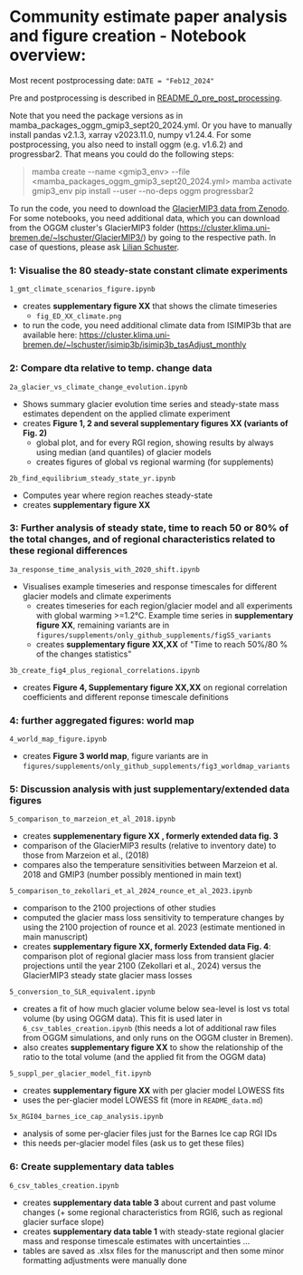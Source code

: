 # Community estimate paper analysis and figure creation - Notebook overview:
Most recent postprocessing date: `DATE = "Feb12_2024"`

Pre and postprocessing is described in [README_0_pre_post_processing](README_0_pre_post_processing).

Note that you need the package versions as in mamba_packages_oggm_gmip3_sept20_2024.yml. Or you have to manually install pandas v2.1.3, xarray v2023.11.0, numpy v1.24.4. For some postprocessing, you also need to install oggm (e.g. v1.6.2) and progressbar2. That means you could do the following steps:
> mamba create --name <gmip3_env> --file <mamba_packages_oggm_gmip3_sept20_2024.yml> 
> mamba activate gmip3_env
> pip install --user --no-deps oggm progressbar2
  
To run the code, you need to download the [GlacierMIP3 data from Zenodo](https://doi.org/10.5281/zenodo.14045269). For some notebooks, you need additional data, which you can download from the OGGM cluster's GlacierMIP3 folder (https://cluster.klima.uni-bremen.de/~lschuster/GlacierMIP3/) by going to the respective path. In case of questions, please ask [Lilian Schuster](mailto:lilian.schuster@uibk.ac.at).

### 1: Visualise the 80 steady-state constant climate experiments
`1_gmt_climate_scenarios_figure.ipynb`
- creates **supplementary figure XX** that shows the climate timeseries
  - `fig_ED_XX_climate.png`
- to run the code, you need additional climate data from ISIMIP3b that are available here: https://cluster.klima.uni-bremen.de/~lschuster/isimip3b/isimip3b_tasAdjust_monthly 


### 2: Compare dta relative to temp. change data 

`2a_glacier_vs_climate_change_evolution.ipynb` 
- Shows summary glacier evolution time series and steady-state mass estimates dependent on the applied climate experiment
- creates **Figure 1, 2 and several supplementary figures XX (variants of Fig. 2)**
    - global plot, and for every RGI region, showing results by always using median (and quantiles) of glacier models 
    - creates figures of global vs regional warming (for supplements)

`2b_find_equilibrium_steady_state_yr.ipynb`
- Computes year where region reaches steady-state
- creates **supplementary figure XX**

    
### 3: Further analysis of steady state, time to reach 50 or 80% of the total changes, and of regional characteristics related to these regional differences

`3a_response_time_analysis_with_2020_shift.ipynb`
- Visualises example timeseries and response timescales for different glacier models and climate experiments 
    - creates timeseries for each region/glacier model and all experiments with global warming >=1.2°C. Example time series in **supplementary figure XX**, remaining variants are in `figures/supplements/only_github_supplements/figS5_variants`
    - creates **supplementary figure XX,XX** of "Time to reach 50%/80 % of the changes statistics" 

`3b_create_fig4_plus_regional_correlations.ipynb`
- creates **Figure 4, Supplementary figure XX,XX** on regional correlation coefficients and different reponse timescale definitions

### 4: further aggregated figures: world map
`4_world_map_figure.ipynb`
- creates **Figure 3 world map**, figure variants are in `figures/supplements/only_github_supplements/fig3_worldmap_variants`

### 5: Discussion analysis with just supplementary/extended data figures
`5_comparison_to_marzeion_et_al_2018.ipynb`
- creates **supplemenentary figure XX , formerly extended data fig. 3**
- comparison of the GlacierMIP3 results (relative to inventory date) to those from Marzeion et al., (2018)
- compares also the temperature sensitivities between Marzeion et al. 2018 and GMIP3 (number possibly mentioned in main text)

`5_comparison_to_zekollari_et_al_2024_rounce_et_al_2023.ipynb`
- comparison to the 2100 projections of other studies
- computed the glacier mass loss sensitivity to temperature changes by using the 2100 projection of rounce et al. 2023 (estimate mentioned in main manuscript)
- creates **supplementary figure XX, formerly Extended data Fig. 4**: comparison plot of regional glacier mass loss from transient glacier projections until the year 2100 (Zekollari et al., 2024) versus the GlacierMIP3 steady state glacier mass losses

`5_conversion_to_SLR_equivalent.ipynb`
- creates a fit of how much glacier volume below sea-level is lost vs total volume (by using OGGM data). This fit is used later in `6_csv_tables_creation.ipynb` (this needs a lot of additional raw files from OGGM simulations, and only runs on the OGGM cluster in Bremen).
- also creates **supplementary figure XX** to show the relationship of the ratio to the total volume (and the applied fit from the OGGM data)

`5_suppl_per_glacier_model_fit.ipynb`
- creates **supplementary figure XX**  with per glacier model LOWESS fits
- uses the per-glacier model LOWESS fit (more in `README_data.md`)

`5x_RGI04_barnes_ice_cap_analysis.ipynb`
- analysis of some per-glacier files just for the Barnes Ice cap RGI IDs
- this needs per-glacier model files (ask us to get these files)


### 6: Create supplementary data tables
`6_csv_tables_creation.ipynb`
- creates **supplementary data table 3** about current and past volume changes (+ some regional characteristics from RGI6, such as regional glacier surface slope)
- creates **supplementary data table 1** with steady-state regional glacier mass and response timescale estimates with uncertainties ...
- tables are saved as .xlsx files for the manuscript and then some minor formatting adjustments were manually done
